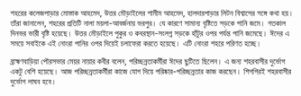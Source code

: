 শহরের কলেজপাড়ার মোস্তাক আহমেদ, উত্তর মৌড়াইলের শামীম আহমেদ, হালদারপাড়ার লিটন বিশ্বাসের সঙ্গে কথা হয়। তাঁরা জানালেন, শহরের প্রতিটি নালা ময়লা-আবর্জনায় ভরপুর। যে কারণে সামান্য বৃষ্টিতে সড়কে পানি জমে। গতকাল দিনভর ভারী বৃষ্টি হয়েছে। উত্তর মৌড়াইলে পুকুর ও কবরস্থান-সংলগ্ন সড়কে হাঁটুর ওপর পর্যন্ত পানি জমেছে। ঈদের এ সময়ে সবাইকে এই নোংরা পানির ওপর দিয়েই চলাফেরা করতে হয়েছে। এটি নোংরা শহরে পরিণত হচ্ছে।

ব্রাহ্মণবাড়িয়া পৌরসভার মেয়র নায়ার কবীর বলেন, পরিচ্ছন্নতাকর্মীরা ঈদের ছুটিতে ছিলেন। এ জন্য শহরবাসীর দুর্ভোগ একটু বেশি হয়েছে। আজ পরিচ্ছন্নতাকর্মীরা কাজে যোগ দিয়ে পরিষ্কার-পরিচ্ছন্নতার কাজ করছেন। শিগগিরই শহরবাসীর দুর্ভোগ লাঘব হবে।

